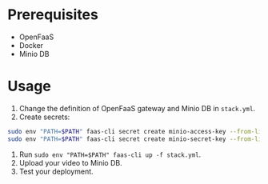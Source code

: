 # Prerequisites
- OpenFaaS
- Docker
- Minio DB
# Usage
1. Change the definition of OpenFaaS gateway and Minio DB in `stack.yml`.
2. Create secrets: 

```bash
sudo env "PATH=$PATH" faas-cli secret create minio-access-key --from-literal=your_minio_access_key
sudo env "PATH=$PATH" faas-cli secret create minio-secret-key --from-literal=your_minio_secret_key
```

1. Run `sudo env "PATH=$PATH" faas-cli up -f stack.yml`.
2. Upload your video to Minio DB.
3. Test your deployment.
